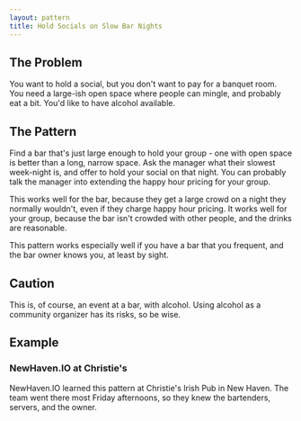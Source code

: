 ```yaml
---
layout: pattern
title: Hold Socials on Slow Bar Nights
---
```


## The Problem

You want to hold a social, but you don't want to pay for a banquet room. You need a large-ish open space where people can mingle, and probably eat a bit. You'd like to have alcohol available.

## The Pattern

Find a bar that's just large enough to hold your group - one with open space is better than a long, narrow space. Ask the manager what their slowest week-night is, and offer to hold your social on that night. You can probably talk the manager into extending the happy hour pricing for your group.

This works well for the bar, because they get a large crowd on a night they normally wouldn't, even if they charge happy hour pricing. It works well for your group, because the bar isn't crowded with other people, and the drinks are reasonable.

This pattern works especially well if you have a bar that you frequent, and the bar owner knows you, at least by sight.

## Caution

This is, of course, an event at a bar, with alcohol. Using alcohol as a community organizer has its risks, so be wise.

## Example

### NewHaven.IO at Christie's

NewHaven.IO learned this pattern at Christie's Irish Pub in New Haven. The team went there most Friday afternoons, so they knew the bartenders, servers, and the owner.
